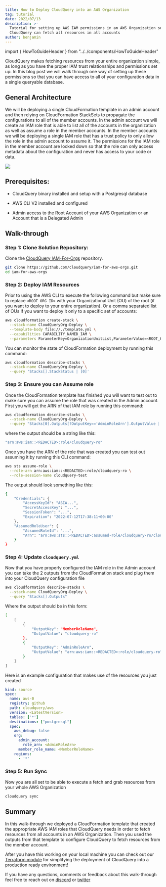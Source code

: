 ```yaml
---
title: How to Deploy CloudQuery into an AWS Organization
tag: tutorial
date: 2022/07/13
description: >-
  Tutorial for setting up AWS IAM permissions in an AWS Organization so that
  CloudQuery can fetch all resources in all accounts
author: benjamin
---
```


import { HowToGuideHeader } from "../../components/HowToGuideHeader"

<HowToGuideHeader/>

CloudQuery makes fetching resources from your entire organization simple, as long as you have the proper IAM trust relationships and permissions set up. In this blog post we will walk through one way of setting up these permissions so that you can have access to all of your configuration data in a single queryable database.

## General Architecture

We will be deploying a single CloudFormation template in an admin account and then relying on CloudFormation StackSets to propagate the configurations to all of the member accounts. In the admin account we will create an IAM role that is able to list all of the accounts in the organization as well as assume a role in the member accounts. In the member accounts we will be deploying a single IAM role that has a trust policy to only allow the role in the admin account to assume it. The permissions for the IAM role in the member account are locked down so that the role can only access metadata about the configuration and never has access to your code or data.

![](/images/blog/deploying-cloudquery-into-aws-org/image0.png)

## Prerequisites:

- CloudQuery binary installed and setup with a Postgresql database

- AWS CLI V2 installed and configured

- Admin access to the Root Account of your AWS Organization or an Account that is a Delegated Admin

## Walk-through

### Step 1: Clone Solution Repository:

Clone the [CloudQuery IAM-For-Orgs](https://github.com/cloudquery/iam-for-aws-orgs) repository.

```bash copy
git clone https://github.com/cloudquery/iam-for-aws-orgs.git
cd iam-for-aws-orgs
```

### Step 2: Deploy IAM Resources

Prior to using the AWS CLI to execute the following command but make sure to replace `<ROOT_ORG_ID>` with your Organizational Unit (OU) of the root (if you want to deploy to your entire organization). Or a comma separated list of OUs if you want to deploy it only to a specific set of accounts:

```bash copy
aws cloudformation create-stack \
  --stack-name CloudQueryOrg-Deploy \
  --template-body file://./template.yml \
  --capabilities CAPABILITY_NAMED_IAM \
  --parameters ParameterKey=OrganizationUnitList,ParameterValue=<ROOT_ORG_ID>
```

You can monitor the state of CloudFormation deployment by running this command:

```bash copy
aws cloudformation describe-stacks \
  --stack-name CloudQueryOrg-Deploy \
  --query 'Stacks[].StackStatus | [0]'
```

### Step 3: Ensure you can Assume role

Once the CloudFormation template has finished you will want to test out to make sure you can assume the role that was created in the Admin account. First you will get the ARN of that IAM role by running this command:

```bash copy
aws cloudformation describe-stacks \
  --stack-name CloudQueryOrg-Deploy \
  --query "Stacks[0].Outputs[?OutputKey=='AdminRoleArn'].OutputValue | [0]"
```

where the output should be a string like this:

```bash
"arn:aws:iam::<REDACTED>:role/cloudquery-ro"
```

Once you have the ARN of the role that was created you can test out assuming it by running this CLI command:

```bash copy
aws sts assume-role \
  --role-arn arn:aws:iam::<REDACTED>:role/cloudquery-ro \
  --role-session-name cloudquery-test
```

The output should look something like this:

```bash
{
    "Credentials": {
        "AccessKeyId": "ASIA...",
        "SecretAccessKey": "...",
        "SessionToken": "...",
        "Expiration": "2022-07-12T17:38:11+00:00"
    },
    "AssumedRoleUser": {
        "AssumedRoleId": "...",
        "Arn": "arn:aws:sts::<REDACTED>:assumed-role/cloudquery-ro/cloudquery-test"
    }
}
```

### Step 4: Update `cloudquery.yml`

Now that you have properly configured the IAM role in the Admin account you can take the 2 outputs from the CloudFormation stack and plug them into your CloudQuery configuration file

```bash copy
aws cloudformation describe-stacks \
  --stack-name CloudQueryOrg-Deploy \
  --query "Stacks[].Outputs"
```

Where the output should be in this form:

```bash
[
    [
        {
            "OutputKey": "MemberRoleName",
            "OutputValue": "cloudquery-ro"
        },
        {
            "OutputKey": "AdminRoleArn",
            "OutputValue": "arn:aws:iam::<REDACTED>:role/cloudquery-ro"
        }
    ]
]
```

Here is an example configuration that makes use of the resources you just created

```yaml copy
kind: source
spec:
  name: aws-0
  registry: github
  path: cloudquery/aws
  version: <LatestVersion>
  tables: ['*']
  destinations: ["postgresql"]
  spec:
    aws_debug: false
    org:
      admin_account:
        role_arn: <AdminRoleArn>
      member_role_name: <MemberRoleName>
    regions:
      - '*'      
```

### Step 5: Run Sync

Now you are all set to be able to execute a fetch and grab resources from your whole AWS Organization

```bash
cloudquery sync
```

## Summary

In this walk-through we deployed a CloudFormation template that created the appropriate AWS IAM roles that CloudQuery needs in order to fetch resources from all accounts in an AWS Organization. Then you used the outputs from that template to configure CloudQuery to fetch resources from the member account.

After you have this working on your local machine you can check out our [Terraform module](https://github.com/cloudquery/terraform-aws-cloudquery) for simplifying the deployment of CloudQuery into a production ready environment!

If you have any questions, comments or feedback about this walk-through feel free to reach out on [discord](https://www.cloudquery.io/discord) or [twitter](https://twitter.com/cloudqueryio)
